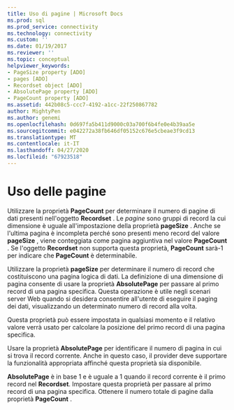 ```yaml
---
title: Uso di pagine | Microsoft Docs
ms.prod: sql
ms.prod_service: connectivity
ms.technology: connectivity
ms.custom: ''
ms.date: 01/19/2017
ms.reviewer: ''
ms.topic: conceptual
helpviewer_keywords:
- PageSize property [ADO]
- pages [ADO]
- Recordset object [ADO]
- AbsolutePage property [ADO]
- PageCount property [ADO]
ms.assetid: 442b08c5-ccc7-4192-a1cc-22f250867782
author: MightyPen
ms.author: genemi
ms.openlocfilehash: 0d697fa5b411d9000c03a700f6b4fe0e4b39aa5e
ms.sourcegitcommit: e042272a38fb646df05152c676e5cbeae3f9cd13
ms.translationtype: MT
ms.contentlocale: it-IT
ms.lasthandoff: 04/27/2020
ms.locfileid: "67923518"
---
```

# <a name="using-pages"></a>Uso delle pagine
Utilizzare la proprietà **PageCount** per determinare il numero di pagine di dati presenti nell'oggetto **Recordset** . Le *pagine* sono gruppi di record la cui dimensione è uguale all'impostazione della proprietà **pageSize** . Anche se l'ultima pagina è incompleta perché sono presenti meno record del valore **pageSize** , viene conteggiata come pagina aggiuntiva nel valore **PageCount** . Se l'oggetto **Recordset** non supporta questa proprietà, **PageCount** sarà-1 per indicare che **PageCount** è determinabile.  
  
 Utilizzare la proprietà **pageSize** per determinare il numero di record che costituiscono una pagina logica di dati. La definizione di una dimensione di pagina consente di usare la proprietà **AbsolutePage** per passare al primo record di una pagina specifica. Questa operazione è utile negli scenari server Web quando si desidera consentire all'utente di eseguire il paging dei dati, visualizzando un determinato numero di record alla volta.  
  
 Questa proprietà può essere impostata in qualsiasi momento e il relativo valore verrà usato per calcolare la posizione del primo record di una pagina specifica.  
  
 Usare la proprietà **AbsolutePage** per identificare il numero di pagina in cui si trova il record corrente. Anche in questo caso, il provider deve supportare la funzionalità appropriata affinché questa proprietà sia disponibile.  
  
 **AbsolutePage** è in base 1 e è uguale a 1 quando il record corrente è il primo record nel **Recordset**. Impostare questa proprietà per passare al primo record di una pagina specifica. Ottenere il numero totale di pagine dalla proprietà **PageCount** .

